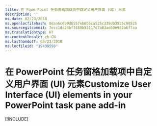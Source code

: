 ```yaml
---
title: 在 PowerPoint 任务窗格加载项中自定义用户界面 (UI) 元素
description: ''
ms.date: 02/28/2018
ms.openlocfilehash: 0daa6c690d6557eb6b6ca525c339db3525c90525
ms.sourcegitcommit: 7ecc1dc24bf7488b53117d7a83ad60e952a6f7aa
ms.translationtype: HT
ms.contentlocale: zh-CN
ms.lasthandoff: 08/23/2018
ms.locfileid: "19439598"
---
```

# <a name="customize-user-interface-ui-elements-in-your-powerpoint-task-pane-add-in"></a><span data-ttu-id="633a7-102">在 PowerPoint 任务窗格加载项中自定义用户界面 (UI) 元素</span><span class="sxs-lookup"><span data-stu-id="633a7-102">Customize User Interface (UI) elements in your PowerPoint task pane add-in</span></span>

[!INCLUDE[](../includes/powerpoint-tutorial-customize-ui.md)]